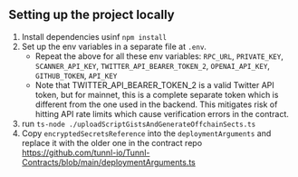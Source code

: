 ## Setting up the project locally

1. Install dependencies usinf `npm install`
2. Set up the env variables in a separate file at `.env`.
   - Repeat the above for all these env variables: `RPC_URL`, `PRIVATE_KEY`, `SCANNER_API_KEY`, `TWITTER_API_BEARER_TOKEN_2`, `OPENAI_API_KEY`, `GITHUB_TOKEN`, `API_KEY`
   - Note that TWITTER_API_BEARER_TOKEN_2 is a valid Twitter API token, but for mainnet, this is a complete separate token which is different from the one used in the backend. This mitigates risk of hitting API rate limits which cause verification errors in the contract.
3. run `ts-node ./uploadScriptGistsAndGenerateOffchainSects.ts`
4. Copy `encryptedSecretsReference` into the `deploymentArguments` and replace it with the older one in the contract repo https://github.com/tunnl-io/Tunnl-Contracts/blob/main/deploymentArguments.ts
